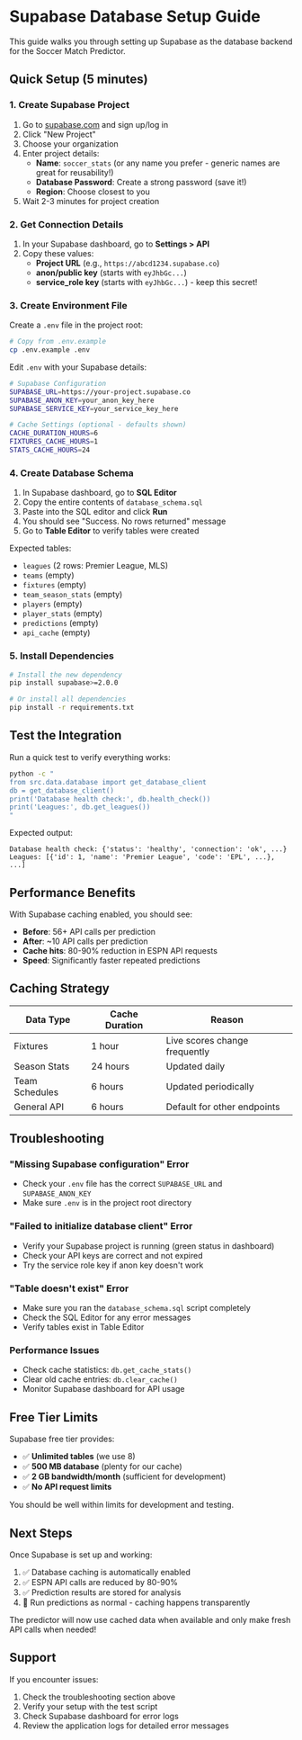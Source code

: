 # Supabase Database Setup Guide

This guide walks you through setting up Supabase as the database backend for the Soccer Match Predictor.

## Quick Setup (5 minutes)

### 1. Create Supabase Project

1. Go to [supabase.com](https://supabase.com) and sign up/log in
2. Click "New Project" 
3. Choose your organization
4. Enter project details:
   - **Name**: `soccer_stats` (or any name you prefer - generic names are great for reusability!)
   - **Database Password**: Create a strong password (save it!)
   - **Region**: Choose closest to you
5. Wait 2-3 minutes for project creation

### 2. Get Connection Details

1. In your Supabase dashboard, go to **Settings > API**
2. Copy these values:
   - **Project URL** (e.g., `https://abcd1234.supabase.co`)
   - **anon/public key** (starts with `eyJhbGc...`)
   - **service_role key** (starts with `eyJhbGc...`) - keep this secret!

### 3. Create Environment File

Create a `.env` file in the project root:

```bash
# Copy from .env.example
cp .env.example .env
```

Edit `.env` with your Supabase details:

```bash
# Supabase Configuration  
SUPABASE_URL=https://your-project.supabase.co
SUPABASE_ANON_KEY=your_anon_key_here
SUPABASE_SERVICE_KEY=your_service_key_here

# Cache Settings (optional - defaults shown)
CACHE_DURATION_HOURS=6
FIXTURES_CACHE_HOURS=1
STATS_CACHE_HOURS=24
```

### 4. Create Database Schema

1. In Supabase dashboard, go to **SQL Editor**
2. Copy the entire contents of `database_schema.sql`
3. Paste into the SQL editor and click **Run**
4. You should see "Success. No rows returned" message
5. Go to **Table Editor** to verify tables were created

Expected tables:
- `leagues` (2 rows: Premier League, MLS)
- `teams` (empty)
- `fixtures` (empty)  
- `team_season_stats` (empty)
- `players` (empty)
- `player_stats` (empty)
- `predictions` (empty)
- `api_cache` (empty)

### 5. Install Dependencies

```bash
# Install the new dependency
pip install supabase>=2.0.0

# Or install all dependencies
pip install -r requirements.txt
```

## Test the Integration

Run a quick test to verify everything works:

```bash
python -c "
from src.data.database import get_database_client
db = get_database_client()
print('Database health check:', db.health_check())
print('Leagues:', db.get_leagues())
"
```

Expected output:
```
Database health check: {'status': 'healthy', 'connection': 'ok', ...}
Leagues: [{'id': 1, 'name': 'Premier League', 'code': 'EPL', ...}, ...]
```

## Performance Benefits

With Supabase caching enabled, you should see:

- **Before**: 56+ API calls per prediction
- **After**: ~10 API calls per prediction  
- **Cache hits**: 80-90% reduction in ESPN API requests
- **Speed**: Significantly faster repeated predictions

## Caching Strategy

| Data Type | Cache Duration | Reason |
|-----------|----------------|--------|
| Fixtures | 1 hour | Live scores change frequently |
| Season Stats | 24 hours | Updated daily |
| Team Schedules | 6 hours | Updated periodically |
| General API | 6 hours | Default for other endpoints |

## Troubleshooting

### "Missing Supabase configuration" Error
- Check your `.env` file has the correct `SUPABASE_URL` and `SUPABASE_ANON_KEY`
- Make sure `.env` is in the project root directory

### "Failed to initialize database client" Error  
- Verify your Supabase project is running (green status in dashboard)
- Check your API keys are correct and not expired
- Try the service role key if anon key doesn't work

### "Table doesn't exist" Error
- Make sure you ran the `database_schema.sql` script completely
- Check the SQL Editor for any error messages
- Verify tables exist in Table Editor

### Performance Issues
- Check cache statistics: `db.get_cache_stats()`
- Clear old cache entries: `db.clear_cache()`
- Monitor Supabase dashboard for API usage

## Free Tier Limits

Supabase free tier provides:
- ✅ **Unlimited tables** (we use 8)
- ✅ **500 MB database** (plenty for our cache)
- ✅ **2 GB bandwidth/month** (sufficient for development)
- ✅ **No API request limits**

You should be well within limits for development and testing.

## Next Steps

Once Supabase is set up and working:

1. ✅ Database caching is automatically enabled
2. ✅ ESPN API calls are reduced by 80-90%  
3. ✅ Prediction results are stored for analysis
4. 🔄 Run predictions as normal - caching happens transparently

The predictor will now use cached data when available and only make fresh API calls when needed!

## Support

If you encounter issues:
1. Check the troubleshooting section above
2. Verify your setup with the test script
3. Check Supabase dashboard for error logs
4. Review the application logs for detailed error messages